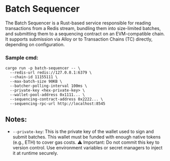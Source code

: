 # Batch Sequencer

The Batch Sequencer is a Rust-based service responsible for reading transactions from a Redis stream, bundling them into size-limited batches, and submitting them to a sequencing contract on an EVM-compatible chain. It supports submission via Alloy or to Transaction Chains (TC) directly, depending on configuration.

### Sample cmd:

```
cargo run -p batch-sequencer -- \
  --redis-url redis://127.0.0.1:6379 \
  --chain-id 11155111 \
  --max-batch-size 90KB \
  --batcher-polling-interval 100ms \
  --private-key <hex-private-key> \
  --wallet-pool-address 0x1111... \
  --sequencing-contract-address 0x2222... \
  --sequencing-rpc-url http://localhost:8545
```

## Notes:

- `--private-key`: This is the private key of the wallet used to sign and submit batches. This wallet must be funded with enough native tokens (e.g., ETH) to cover gas costs.
  ⚠️ Important: Do not commit this key to version control. Use environment variables or secret managers to inject it at runtime securely.
